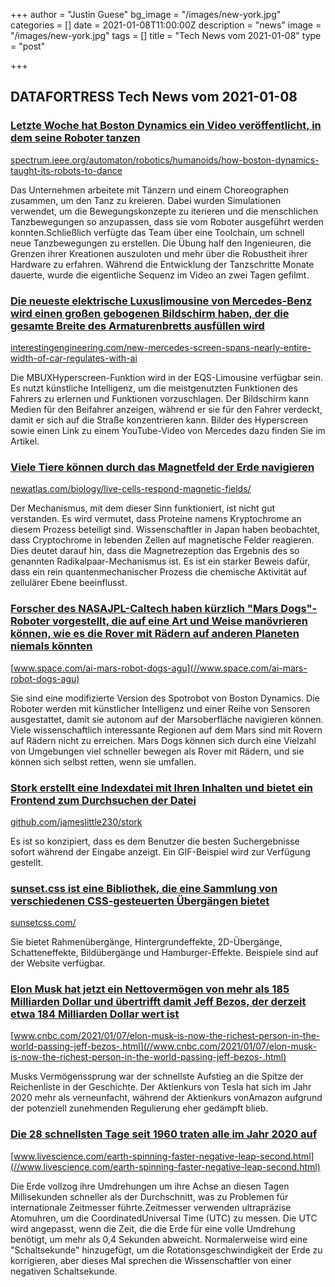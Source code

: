+++
author = "Justin Guese"
bg_image = "/images/new-york.jpg"
categories = []
date = 2021-01-08T11:00:00Z
description = "news"
image = "/images/new-york.jpg"
tags = []
title = "Tech News vom 2021-01-08"
type = "post"

+++

        
## DATAFORTRESS Tech News vom 2021-01-08



### [Letzte Woche hat Boston Dynamics ein Video veröffentlicht, in dem seine Roboter tanzen](//spectrum.ieee.org/automaton/robotics/humanoids/how-boston-dynamics-taught-its-robots-to-dance)


[spectrum.ieee.org/automaton/robotics/humanoids/how-boston-dynamics-taught-its-robots-to-dance](//spectrum.ieee.org/automaton/robotics/humanoids/how-boston-dynamics-taught-its-robots-to-dance)


Das Unternehmen arbeitete mit Tänzern und einem Choreographen zusammen, um den Tanz zu kreieren. Dabei wurden Simulationen verwendet, um die Bewegungskonzepte zu iterieren und die menschlichen Tanzbewegungen so anzupassen, dass sie vom Roboter ausgeführt werden konnten.Schließlich verfügte das Team über eine Toolchain, um schnell neue Tanzbewegungen zu erstellen. Die Übung half den Ingenieuren, die Grenzen ihrer Kreationen auszuloten und mehr über die Robustheit ihrer Hardware zu erfahren. Während die Entwicklung der Tanzschritte Monate dauerte, wurde die eigentliche Sequenz im Video an zwei Tagen gefilmt.


### [Die neueste elektrische Luxuslimousine von Mercedes-Benz wird einen großen gebogenen Bildschirm haben, der die gesamte Breite des Armaturenbretts ausfüllen wird](//interestingengineering.com/new-mercedes-screen-spans-nearly-entire-width-of-car-regulates-with-ai)


[interestingengineering.com/new-mercedes-screen-spans-nearly-entire-width-of-car-regulates-with-ai](//interestingengineering.com/new-mercedes-screen-spans-nearly-entire-width-of-car-regulates-with-ai)


Die MBUXHyperscreen-Funktion wird in der EQS-Limousine verfügbar sein. Es nutzt künstliche Intelligenz, um die meistgenutzten Funktionen des Fahrers zu erlernen und Funktionen vorzuschlagen. Der Bildschirm kann Medien für den Beifahrer anzeigen, während er sie für den Fahrer verdeckt, damit er sich auf die Straße konzentrieren kann. Bilder des Hyperscreen sowie einen Link zu einem YouTube-Video von Mercedes dazu finden Sie im Artikel.


### [Viele Tiere können durch das Magnetfeld der Erde navigieren](//newatlas.com/biology/live-cells-respond-magnetic-fields/)


[newatlas.com/biology/live-cells-respond-magnetic-fields/](//newatlas.com/biology/live-cells-respond-magnetic-fields/)


Der Mechanismus, mit dem dieser Sinn funktioniert, ist nicht gut verstanden. Es wird vermutet, dass Proteine namens Kryptochrome an diesem Prozess beteiligt sind. Wissenschaftler in Japan haben beobachtet, dass Cryptochrome in lebenden Zellen auf magnetische Felder reagieren. Dies deutet darauf hin, dass die Magnetrezeption das Ergebnis des so genannten Radikalpaar-Mechanismus ist. Es ist ein starker Beweis dafür, dass ein rein quantenmechanischer Prozess die chemische Aktivität auf zellulärer Ebene beeinflusst.


### [Forscher des NASAJPL-Caltech haben kürzlich "Mars Dogs"-Roboter vorgestellt, die auf eine Art und Weise manövrieren können, wie es die Rover mit Rädern auf anderen Planeten niemals könnten](//www.space.com/ai-mars-robot-dogs-agu)


[www.space.com/ai-mars-robot-dogs-agu](//www.space.com/ai-mars-robot-dogs-agu)


Sie sind eine modifizierte Version des Spotrobot von Boston Dynamics. Die Roboter werden mit künstlicher Intelligenz und einer Reihe von Sensoren ausgestattet, damit sie autonom auf der Marsoberfläche navigieren können. Viele wissenschaftlich interessante Regionen auf dem Mars sind mit Rovern auf Rädern nicht zu erreichen. Mars Dogs können sich durch eine Vielzahl von Umgebungen viel schneller bewegen als Rover mit Rädern, und sie können sich selbst retten, wenn sie umfallen.


### [Stork erstellt eine Indexdatei mit Ihren Inhalten und bietet ein Frontend zum Durchsuchen der Datei](//github.com/jameslittle230/stork)


[github.com/jameslittle230/stork](//github.com/jameslittle230/stork)


Es ist so konzipiert, dass es dem Benutzer die besten Suchergebnisse sofort während der Eingabe anzeigt. Ein GIF-Beispiel wird zur Verfügung gestellt.


### [sunset.css ist eine Bibliothek, die eine Sammlung von verschiedenen CSS-gesteuerten Übergängen bietet](//sunsetcss.com/)


[sunsetcss.com/](//sunsetcss.com/)


Sie bietet Rahmenübergänge, Hintergrundeffekte, 2D-Übergänge, Schatteneffekte, Bildübergänge und Hamburger-Effekte. Beispiele sind auf der Website verfügbar.


### [Elon Musk hat jetzt ein Nettovermögen von mehr als 185 Milliarden Dollar und übertrifft damit Jeff Bezos, der derzeit etwa 184 Milliarden Dollar wert ist](//www.cnbc.com/2021/01/07/elon-musk-is-now-the-richest-person-in-the-world-passing-jeff-bezos-.html)


[www.cnbc.com/2021/01/07/elon-musk-is-now-the-richest-person-in-the-world-passing-jeff-bezos-.html](//www.cnbc.com/2021/01/07/elon-musk-is-now-the-richest-person-in-the-world-passing-jeff-bezos-.html)


Musks Vermögenssprung war der schnellste Aufstieg an die Spitze der Reichenliste in der Geschichte. Der Aktienkurs von Tesla hat sich im Jahr 2020 mehr als verneunfacht, während der Aktienkurs vonAmazon aufgrund der potenziell zunehmenden Regulierung eher gedämpft blieb.


### [Die 28 schnellsten Tage seit 1960 traten alle im Jahr 2020 auf](//www.livescience.com/earth-spinning-faster-negative-leap-second.html)


[www.livescience.com/earth-spinning-faster-negative-leap-second.html](//www.livescience.com/earth-spinning-faster-negative-leap-second.html)


Die Erde vollzog ihre Umdrehungen um ihre Achse an diesen Tagen Millisekunden schneller als der Durchschnitt, was zu Problemen für internationale Zeitmesser führte.Zeitmesser verwenden ultrapräzise Atomuhren, um die CoordinatedUniversal Time (UTC) zu messen. Die UTC wird angepasst, wenn die Zeit, die die Erde für eine volle Umdrehung benötigt, um mehr als 0,4 Sekunden abweicht. Normalerweise wird eine "Schaltsekunde" hinzugefügt, um die Rotationsgeschwindigkeit der Erde zu korrigieren, aber dieses Mal sprechen die Wissenschaftler von einer negativen Schaltsekunde.